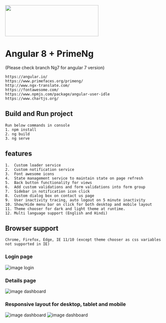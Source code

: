 <img src="https://raw.githubusercontent.com/NilavPatel/Ng-Prime/master/src/assets/images/logo-large.png" width="300" height="100">

# Angular 8 + PrimeNg
(Please check branch Ng7 for angular 7 version)
````
https://angular.io/
https://www.primefaces.org/primeng/
http://www.ngx-translate.com/
https://fontawesome.com/
https://www.npmjs.com/package/angular-user-idle
https://www.chartjs.org/
````

## Build and Run project
`````
Run below commands in console
1. npm install
2. ng build
3. ng serve
`````

## features
````
1.  Custom loader service
2.  Custom notification service
3.  Font awesome icons
4.  State management service to maintain state on page refresh
5.  Back button functionality for views
6.  Add custom validations and form validations into form group
7.  Sidebar in notification icon click
8.  Custom dialog box on contact us page
9.  User inactivity tracing, auto logout on 5 minute inactivity
10. Show/Hide menu bar on click for both desktop and mobile layout
11. Theme chooser for dark and light theme at runtime.
12. Multi language support (English and Hindi)
````

## Browser support
````
Chrome, Firefox, Edge, IE 11/10 (except theme chooser as css variables not supported in IE)
````

### Login page

![image login](https://raw.githubusercontent.com/NilavPatel/Ng-Prime/master/src/assets/images/login-page.png)

### Details page

![image dashboard](https://raw.githubusercontent.com/NilavPatel/Ng-Prime/master/src/assets/images/details-page.png)

### Responsive layout for desktop, tablet and mobile

![image dashboard](https://raw.githubusercontent.com/NilavPatel/Ng-Prime/master/src/assets/images/laptop.png)
![image dashboard](https://raw.githubusercontent.com/NilavPatel/Ng-Prime/master/src/assets/images/tablet.png)
